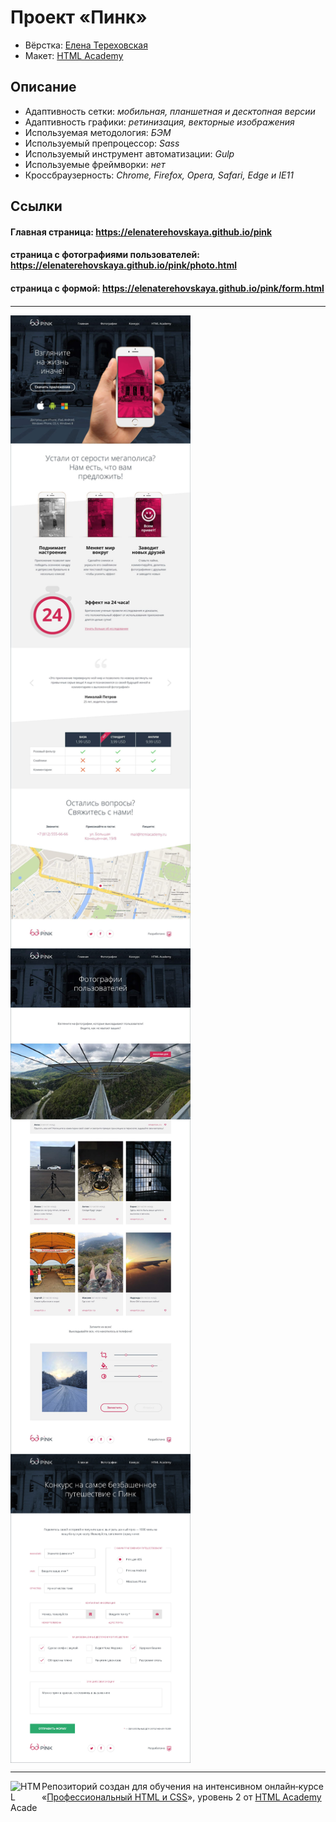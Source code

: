 # Проект «Пинк»

* Вёрстка: [Елена Тереховская](https://github.com/elenaterehovskaya)
* Макет: [HTML Academy](https://htmlacademy.ru)

## Описание

* Адаптивность сетки: _мобильная, планшетная и десктопная версии_
* Адаптивность графики: _ретинизация, векторные изображения_
* Используемая методология: _БЭМ_
* Используемый препроцессор: _Sass_
* Используемый инструмент автоматизации: _Gulp_
* Используемые фреймворки: _нет_
* Кроссбраузерность: _Chrome, Firefox, Opera, Safari, Edge и IE11_

## Ссылки

#### Главная страница: <a href="https://elenaterehovskaya.github.io/pink" target="_blank">https://elenaterehovskaya.github.io/pink</a>

#### страница с фотографиями пользователей: <a href="https://elenaterehovskaya.github.io/pink/photo.html" target="_blank">https://elenaterehovskaya.github.io/pink/photo.html</a>

#### страница с формой: <a href="https://elenaterehovskaya.github.io/pink/form.html" target="_blank">https://elenaterehovskaya.github.io/pink/form.html</a>

####

---

<a href="https://elenaterehovskaya.github.io/pink" target="_blank"><img align="top" width="288" alt="Главная страница-desktop «Пинк»" src="https://github.com/elenaterehovskaya/elenaterehovskaya.github.io/blob/master/img/pink-index-desktop.jpg"></a>
<a href="https://elenaterehovskaya.github.io/pink/photo.html" target="_blank"><img align="top" width="288" alt="Страница-desktop с фотографиями пользователей" src="https://github.com/elenaterehovskaya/elenaterehovskaya.github.io/blob/master/img/pink-photo-desktop.jpg"></a>
<a href="https://elenaterehovskaya.github.io/pink/form.html" target="_blank"><img align="top" width="288" alt="Страница-desktop с формой" src="https://github.com/elenaterehovskaya/elenaterehovskaya.github.io/blob/master/img/pink-form-desktop.jpg"></a>

---

<a href="https://htmlacademy.ru/intensive/adaptive"><img align="left" width="50" height="50" alt="HTML Academy" src="https://up.htmlacademy.ru/static/img/intensive/adaptive/logo-for-github-2.png"></a>

Репозиторий создан для обучения на интенсивном онлайн‑курсе «[Профессиональный HTML и CSS](https://htmlacademy.ru/intensive/adaptive)», уровень 2 от [HTML Academy](https://htmlacademy.ru)
